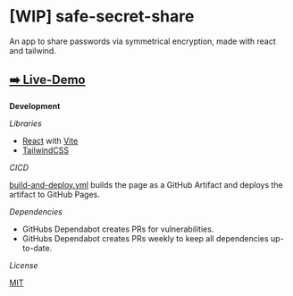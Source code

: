 # [WIP] safe-secret-share

An app to share passwords via symmetrical encryption, made with react and tailwind.

## [➡️ Live-Demo](https://sandro-salzmann.github.io/safe-secret-share/)

**Development**

*Libraries*

- [React](https://react.dev/) with [Vite](https://vitejs.dev/)
- [TailwindCSS](https://tailwindcss.com/)

*CICD*

[build-and-deploy.yml](.github/workflows/build-and-deploy.yml) builds the page as a GitHub Artifact and deploys the artifact to GitHub Pages.

*Dependencies*

- GitHubs Dependabot creates PRs for vulnerabilities.
- GitHubs Dependabot creates PRs weekly to keep all dependencies up-to-date.

*License*

[MIT](./LICENSE)
